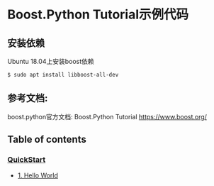 # Boost.Python Tutorial示例代码

## 安装依赖
Ubuntu 18.04上安装boost依赖

``$ sudo apt install libboost-all-dev``

## 参考文档:
boost.python官方文档: Boost.Python Tutorial
https://www.boost.org/

## Table of contents

### [QuickStart](quick_start/)
- [1. Hello World](quick_start/01-hello/)
